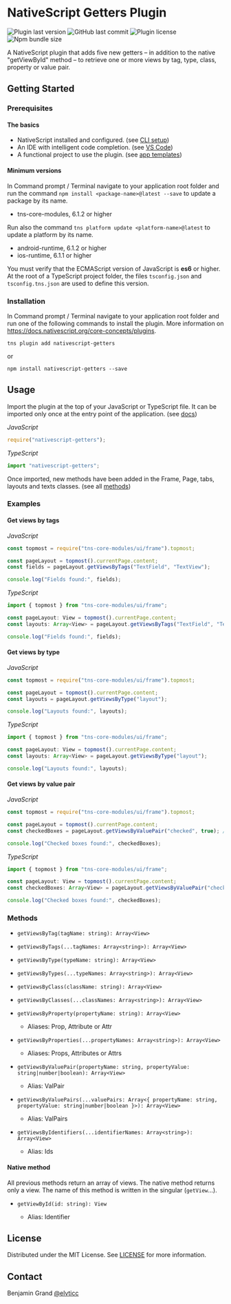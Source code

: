 # NativeScript Getters Plugin

![Plugin last version](https://img.shields.io/npm/v/nativescript-getters)
![GitHub last commit](https://img.shields.io/github/last-commit/elvticc/nativescript-getters)
![Plugin license](https://img.shields.io/npm/l/nativescript-getters)
![Npm bundle size](https://img.shields.io/bundlephobia/min/nativescript-getters)

A NativeScript plugin that adds five new getters – in addition to the native "getViewById" method – to retrieve one or more views by tag, type, class, property or value pair.

## Getting Started

### Prerequisites

#### The basics

* NativeScript installed and configured. (see [CLI setup](https://docs.nativescript.org/start/quick-setup))
* An IDE with intelligent code completion. (see [VS Code](https://www.nativescript.org/nativescript-for-visual-studio-code))
* A functional project to use the plugin. (see [app templates](https://docs.nativescript.org/app-templates/app-templates))

#### Minimum versions

In Command prompt / Terminal navigate to your application root folder and run the command `npm install <package-name>@latest --save` to update a package by its name.

* tns-core-modules, 6.1.2 or higher

Run also the command `tns platform update <platform-name>@latest` to update a platform by its name.

* android-runtime, 6.1.2 or higher
* ios-runtime, 6.1.1 or higher

You must verify that the ECMAScript version of JavaScript is **es6** or higher. At the root of a TypeScript project folder, the files `tsconfig.json` and `tsconfig.tns.json` are used to define this version.

### Installation

In Command prompt / Terminal navigate to your application root folder and run one of the following commands to install the plugin. More information on https://docs.nativescript.org/core-concepts/plugins.

```shell
tns plugin add nativescript-getters
```

or

```shell
npm install nativescript-getters --save
```

## Usage

Import the plugin at the top of your JavaScript or TypeScript file. It can be imported only once at the entry point of the application. (see [docs](https://docs.nativescript.org/core-concepts/application-architecture#entry-point))

_JavaScript_

```javascript
require("nativescript-getters");
```

_TypeScript_

```typescript
import "nativescript-getters";
```

Once imported, new methods have been added in the Frame, Page, tabs, layouts and texts classes. (see all [methods](#methods))

### Examples

#### Get views by tags

_JavaScript_

```javascript
const topmost = require("tns-core-modules/ui/frame").topmost;

const pageLayout = topmost().currentPage.content;
const fields = pageLayout.getViewsByTags("TextField", "TextView");

console.log("Fields found:", fields);
```

_TypeScript_

```typescript
import { topmost } from "tns-core-modules/ui/frame";

const pageLayout: View = topmost().currentPage.content;
const layouts: Array<View> = pageLayout.getViewsByTags("TextField", "TextView");

console.log("Fields found:", fields);
```

#### Get views by type

_JavaScript_

```javascript
const topmost = require("tns-core-modules/ui/frame").topmost;

const pageLayout = topmost().currentPage.content;
const layouts = pageLayout.getViewsByType("layout");

console.log("Layouts found:", layouts);
```

_TypeScript_

```typescript
import { topmost } from "tns-core-modules/ui/frame";

const pageLayout: View = topmost().currentPage.content;
const layouts: Array<View> = pageLayout.getViewsByType("layout");

console.log("Layouts found:", layouts);
```

#### Get views by value pair

_JavaScript_

```javascript
const topmost = require("tns-core-modules/ui/frame").topmost;

const pageLayout = topmost().currentPage.content;
const checkedBoxes = pageLayout.getViewsByValuePair("checked", true); // or "true"

console.log("Checked boxes found:", checkedBoxes);
```

_TypeScript_

```typescript
import { topmost } from "tns-core-modules/ui/frame";

const pageLayout: View = topmost().currentPage.content;
const checkedBoxes: Array<View> = pageLayout.getViewsByValuePair("checked", true); // or "true"

console.log("Checked boxes found:", checkedBoxes);
```

### Methods

* `getViewsByTag(tagName: string): Array<View>`

* `getViewsByTags(...tagNames: Array<string>): Array<View>`

* `getViewsByType(typeName: string): Array<View>`

* `getViewsByTypes(...typeNames: Array<string>): Array<View>`

* `getViewsByClass(className: string): Array<View>`

* `getViewsByClasses(...classNames: Array<string>): Array<View>`

* `getViewsByProperty(propertyName: string): Array<View>`

  * Aliases: Prop, Attribute or Attr

* `getViewsByProperties(...propertyNames: Array<string>): Array<View>`

  * Aliases: Props, Attributes or Attrs

* `getViewsByValuePair(propertyName: string, propertyValue: string|number|boolean): Array<View>`

  * Alias: ValPair

* `getViewsByValuePairs(...valuePairs: Array<{ propertyName: string, propertyValue: string|number|boolean }>): Array<View>`

  * Alias: ValPairs

* `getViewsByIdentifiers(...identifierNames: Array<string>): Array<View>`

  * Alias: Ids

#### Native method

All previous methods return an array of views. The native method returns only a view. The name of this method is written in the singular (`getView`...).

* `getViewById(id: string): View`

  * Alias: Identifier

## License

Distributed under the MIT License. See [LICENSE](LICENSE) for more information.

## Contact

Benjamin Grand [@elvticc](https://twitter.com/elvticc)
